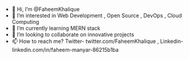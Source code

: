 - 👋 Hi, I’m @FaheemKhalique
- 👀 I’m interested in Web Development , Open Source , DevOps , Cloud Computing
- 🌱 I’m currently learning MERN stack
- 💞️ I’m looking to collaborate on innovative projects
- 📫 How to reach me? Twitter- twitter.com/FaheemKhalique , Linkedin- linkedin.com/in/faheem-manyar-86215b1ba

<!---
FaheemKhalique/FaheemKhalique is a ✨ special ✨ repository because its `README.md` (this file) appears on your GitHub profile.
You can click the Preview link to take a look at your changes.
--->
